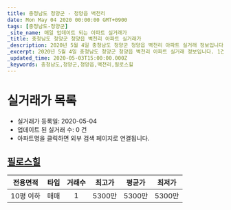 ```yaml
---
title: 충청남도 청양군 - 청양읍 벽천리
date: Mon May 04 2020 00:00:00 GMT+0900
tags: [충청남도-청양군]
_site_name: 매일 업데이트 되는 아파트 실거래가
_title: 충청남도 청양군 청양읍 벽천리 아파트 실거래가
_description: 2020년 5월 4일 충청남도 청양군 청양읍 벽천리 아파트 실거래 정보입니다. 1건 아파트 정보가 있습니다.
_excerpt: 2020년 5월 4일 충청남도 청양군 청양읍 벽천리 아파트 실거래 정보입니다. 1건 아파트 정보가 있습니다.
_updated_time: 2020-05-03T15:00:00.000Z
_keywords: 충청남도,청양군,청양읍,벽천리,필로스힐
---
```






# 실거래가 목록
- 실거래가 등록일: 2020-05-04
- 업데이트 된 실거래 수: 0 건
- 아파트명을 클릭하면 외부 검색 페이지로 연결됩니다.

## [필로스힐](#필로스힐)

|전용면적|타입|거래수|최고가|평균가|최저가|
|:---:|:---:|:---:|:---:|:---:|:---:|
|10평 이하|<span class="deal-type-1">매매</span>|1|5300만|5300만|5300만|

<br/>



